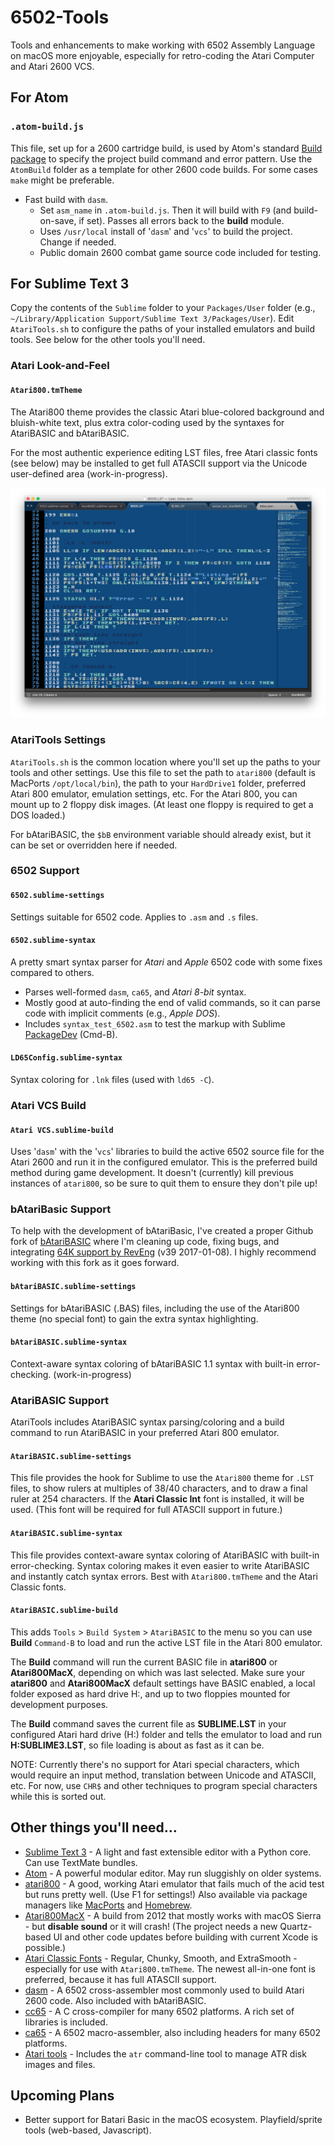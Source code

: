 # 6502-Tools
Tools and enhancements to make working with 6502 Assembly Language on macOS more enjoyable, especially for retro-coding the Atari Computer and Atari 2600 VCS.

## For Atom

### `.atom-build.js`
This file, set up for a 2600 cartridge build, is used by Atom's standard [Build package](https://atom.io/packages/build) to specify the project build command and error pattern. Use the `AtomBuild` folder as a template for other 2600 code builds. For some cases `make` might be preferable.
- Fast build with `dasm`.
  - Set `asm_name` in `.atom-build.js`. Then it will build with `F9` (and build-on-save, if set). Passes all errors back to the **build** module.
  - Uses `/usr/local` install of '`dasm`' and '`vcs`' to build the project. Change if needed.
  - Public domain 2600 combat game source code included for testing.

## For Sublime Text 3

Copy the contents of the `Sublime` folder to your `Packages/User` folder (e.g., `~/Library/Application Support/Sublime Text 3/Packages/User`). Edit `AtariTools.sh` to configure the paths of your installed emulators and build tools. See below for the other tools you'll need.

### Atari Look-and-Feel

#### `Atari800.tmTheme`
The Atari800 theme provides the classic Atari blue-colored background and bluish-white text, plus extra color-coding used by the syntaxes for AtariBASIC and bAtariBASIC.

For the most authentic experience editing LST files, free Atari classic fonts (see below) may be installed to get full ATASCII support via the Unicode user-defined area (work-in-progress).

![Atari800.tmTheme](_img/atari-code-theme.png)

### AtariTools Settings
`AtariTools.sh` is the common location where you'll set up the paths to your tools and other settings. Use this file to set the path to `atari800` (default is MacPorts `/opt/local/bin`), the path to your `HardDrive1` folder, preferred Atari 800 emulator, emulation settings, etc. For the Atari 800, you can mount up to 2 floppy disk images. (At least one floppy is required to get a DOS loaded.)

For bAtariBASIC, the `$bB` environment variable should already exist, but it can be set or overridden here if needed.

### 6502 Support

#### `6502.sublime-settings`
Settings suitable for 6502 code. Applies to `.asm` and `.s` files.

#### `6502.sublime-syntax`
A pretty smart syntax parser for *Atari* and *Apple* 6502 code with some fixes compared to others.
- Parses well-formed `dasm`, `ca65`, and *Atari 8-bit* syntax.
- Mostly good at auto-finding the end of valid commands, so it can parse code with implicit comments (e.g., *Apple DOS*).
- Includes `syntax_test_6502.asm` to test the markup with Sublime [PackageDev](https://packagecontrol.io/packages/PackageDev) (Cmd-B).

#### `LD65Config.sublime-syntax`
Syntax coloring for `.lnk` files (used with `ld65 -C`).

### Atari VCS Build

#### `Atari VCS.sublime-build`
Uses '`dasm`' with the '`vcs`' libraries to build the active 6502 source file for the Atari 2600 and run it in the configured emulator. This is the preferred build method during game development. It doesn't (currently) kill previous instances of `atari800`, so be sure to quit them to ensure they don't pile up!

### bAtariBasic Support
To help with the development of bAtariBasic, I've created a proper Github fork of [bAtariBASIC](https://github.com/thinkyhead/bAtariBasic) where I'm cleaning up code, fixing bugs, and integrating [64K support by RevEng](http://atariage.com/forums/topic/214909-bb-with-native-64k-cart-support-11dreveng/) (v39 2017-01-08). I highly recommend working with this fork as it goes forward.

#### `bAtariBASIC.sublime-settings`
Settings for bAtariBASIC (.BAS) files, including the use of the Atari800 theme (no special font) to gain the extra syntax highlighting.

#### `bAtariBASIC.sublime-syntax`
Context-aware syntax coloring of bAtariBASIC 1.1 syntax with built-in error-checking. (work-in-progress)

### AtariBASIC Support
AtariTools includes AtariBASIC syntax parsing/coloring and a build command to run AtariBASIC in your preferred Atari 800 emulator.

#### `AtariBASIC.sublime-settings`
This file provides the hook for Sublime to use the `Atari800` theme for `.LST` files, to show rulers at multiples of 38/40 characters, and to draw a final ruler at 254 characters. If the **Atari Classic Int** font is installed, it will be used. (This font will be required for full ATASCII support in future.)

#### `AtariBASIC.sublime-syntax`
This file provides context-aware syntax coloring of AtariBASIC with built-in error-checking. Syntax coloring makes it even easier to write AtariBASIC and instantly catch syntax errors. Best with `Atari800.tmTheme` and the Atari Classic fonts.

#### `AtariBASIC.sublime-build`
This adds `Tools` > `Build System` > `AtariBASIC` to the menu so you can use **Build** `Command-B` to load and run the active LST file in the Atari 800 emulator.

The **Build** command will run the current BASIC file in **atari800** or **Atari800MacX**, depending on which was last selected. Make sure your **atari800** and **Atari800MacX** default settings have BASIC enabled, a local folder exposed as hard drive H:, and up to two floppies mounted for development purposes.

The **Build** command saves the current file as **SUBLIME.LST** in your configured Atari hard drive (H:) folder and tells the emulator to load and run **H:SUBLIME3.LST**, so file loading is about as fast as it can be.

NOTE: Currently there's no support for Atari special characters, which would require an input method, translation between Unicode and ATASCII, etc. For now, use `CHR$` and other techniques to program special characters while this is sorted out.

## Other things you'll need…
  - [Sublime Text 3](https://www.sublimetext.com/3) - A light and fast extensible editor with a Python core. Can use TextMate bundles.
  - [Atom](http://atom.io) - A powerful modular editor. May run sluggishly on older systems.
  - [atari800](https://atari800.github.io/) - A good, working Atari emulator that fails much of the acid test but runs pretty well. (Use F1 for settings!) Also available via package managers like [MacPorts](https://www.macports.org/ports.php?by=name&substr=atari800) and [Homebrew](https://formulae.brew.sh/formula/atari800#default).
  - [Atari800MacX](http://www.atarimac.com/atari800macx.php) - A build from 2012 that mostly works with macOS Sierra - but **disable sound** or it will crash! (The project needs a new Quartz-based UI and other code updates before building with current Xcode is possible.)
  - [Atari Classic Fonts](http://members.bitstream.net/marksim/atarimac/fonts.html) - Regular, Chunky, Smooth, and ExtraSmooth - especially for use with `Atari800.tmTheme`. The newest all-in-one font is preferred, because it has full ATASCII support.
  - [dasm](http://dasm-dillon.sourceforge.net) - A 6502 cross-assembler most commonly used to build Atari 2600 code. Also included with bAtariBASIC.
  - [cc65](https://github.com/cc65/cc65) - A C cross-compiler for many 6502 platforms. A rich set of libraries is included.
  - [ca65](https://github.com/cc65/cc65) - A 6502 macro-assembler, also including headers for many 6502 platforms.
  - [Atari tools](https://github.com/jhallen/atari-tools) - Includes the `atr` command-line tool to manage ATR disk images and files.

## Upcoming Plans
- Better support for Batari Basic in the macOS ecosystem. Playfield/sprite tools (web-based, Javascript).
